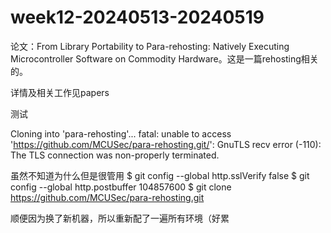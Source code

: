 # week12-20240513-20240519

论文：From Library Portability to Para-rehosting: Natively Executing Microcontroller Software on Commodity Hardware。这是一篇rehosting相关的。

详情及相关工作见papers


测试

Cloning into 'para-rehosting'...
fatal: unable to access 'https://github.com/MCUSec/para-rehosting.git/': GnuTLS recv error (-110): The TLS connection was non-properly terminated.

虽然不知道为什么但是很管用
$ git config --global http.sslVerify false
$ git config --global http.postbuffer 104857600
$ git clone https://github.com/MCUSec/para-rehosting.git


顺便因为换了新机器，所以重新配了一遍所有环境（好累

